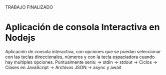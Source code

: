 
TRABAJO FINALIZADO

# Aplicación de consola Interactiva en Nodejs
Aplicación de consola interactiva, con opciones que se puedan seleccionar con las teclas direccionales, números y con la tecla espaciadora cuando hay multiples opciones. Puntualmente sería: 
-> stdin 
-> stdout 
-> Ciclos 
-> Clases en JavaScript 
-> Archivos JSON 
-> async y await 

